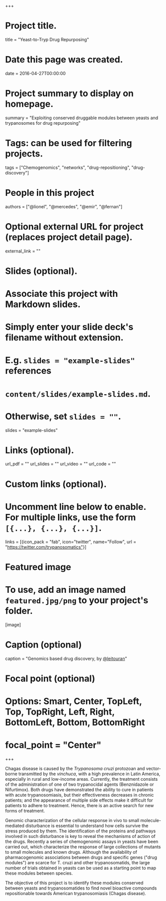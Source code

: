 +++
# Project title.
title = "Yeast-to-Tryp Drug Repurposing"

# Date this page was created.
date = 2016-04-27T00:00:00

# Project summary to display on homepage.
summary = "Exploiting conserved druggable modules between yeasts and trypanosomes for drug repurposing"

# Tags: can be used for filtering projects.
tags = ["Chemogenomics", "networks", "drug-repositioning", "drug-discovery"]

# People in this project
authors = ["@lionel", "@mercedes", "@emir", "@fernan"]

# Optional external URL for project (replaces project detail page).
external_link = ""

# Slides (optional).
#   Associate this project with Markdown slides.
#   Simply enter your slide deck's filename without extension.
#   E.g. `slides = "example-slides"` references 
#   `content/slides/example-slides.md`.
#   Otherwise, set `slides = ""`.
slides = "example-slides"

# Links (optional).
url_pdf = ""
url_slides = ""
url_video = ""
url_code = ""

# Custom links (optional).
#   Uncomment line below to enable. For multiple links, use the form `[{...}, {...}, {...}]`.
links = [{icon_pack = "fab", icon="twitter", name="Follow", url = "https://twitter.com/trypanosomatics"}]

# Featured image
# To use, add an image named `featured.jpg/png` to your project's folder. 
[image]
  # Caption (optional)
  caption = "Genomics based drug discovery, by [@leitouran](/authors/lionel)"
  
  # Focal point (optional)
  # Options: Smart, Center, TopLeft, Top, TopRight, Left, Right, BottomLeft, Bottom, BottomRight
  # focal_point = "Center"
+++

Chagas disease is caused by the <i>Trypanosoma cruzi</i> protozoan and vector-borne transmitted by the <i>vinchuca</i>, with a high prevalence in Latin America, especially in rural and low-income areas. Currently, the treatment consists of the administration of one of two trypanocidal agents (Benznidazole or Nifurtimox). Both drugs have demonstrated the ability to cure in patients with acute trypanosomiasis, but their effectiveness decreases in chronic patients; and the appearance of multiple side effects make it difficult for patients to adhere to treatment. Hence, there is an active search for new forms of treatment.

Genomic characterization of the cellular response in vivo to small molecule-mediated disturbance is essential to understand how cells survive the stress produced by them. The identification of the proteins and pathways involved in such disturbance is key to reveal the mechanisms of action of the drugs. Recently a series of chemogenomic assays in yeasts have been carried out, which characterize the response of large collections of mutants to small molecules and known drugs. Although the availability of pharmacogenomic associations between drugs and specific genes ("drug modules") are scarce for T. cruzi and other trypanosomatids, the large number of trials obtained in yeasts can be used as a starting point to map these modules between species.

The objective of this project is to identify these modules conserved between yeasts and trypanosomatides to find novel bioactive compounds repositionable towards American trypanosomiasis (Chagas disease).